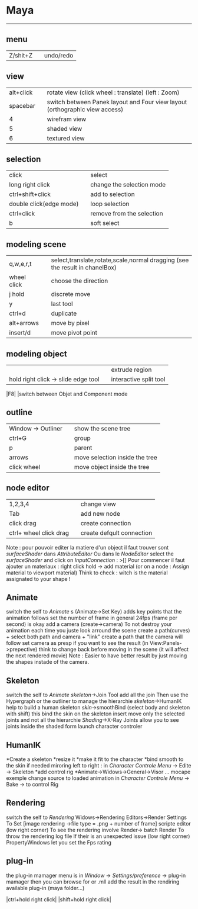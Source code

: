 
# Maya
___

menu
---
||||
|-|-|-
|Z/shit+Z|		|undo/redo


view
----
||||
|-|-|-
|alt+click|			|rotate view (click wheel : translate) (left : Zoom)
|spacebar|			|switch between Panek layout and Four view layout (orthographic view access)
|4| 				|wirefram view
|5|	    			|shaded view
|6|	    			|textured view



selection
----
||||
|-|-|-
|click|				|select
|long right click|		|change the selection mode
|ctrl+shift+click|		|add to selection
|double click(edge mode)|		|loop selection
|ctrl+click|			|remove from the selection
|b|				|soft select

modeling scene
----
||||
|-|-|-
|q,w,e,r,t|			|select,translate,rotate,scale,normal dragging (see the result in chanelBox)
|wheel click|			|choose the direction
|j hold|			|discrete move
|y|				|last tool
|ctrl+d|			|duplicate
|alt+arrows|			|move by pixel
|insert/d|			|move pivot point


modeling object
----
||||
|-|-|-
||              |extrude region
|hold right click -> slide edge tool|	        |interactive split tool

|F8|						|switch between Objet and Component mode

outline
---
||||
|-|-|-
|Window -> Outliner|				|show the scene tree
|ctrl+G|					|group
|p|						|parent
|arrows|					|move selection inside the tree
|click wheel|					|move object inside the tree


node editor
---
||||
|-|-|-
|1,2,3,4|					|change view
|Tab|						|add new node
|click drag|					|create connection
|ctrl+ wheel click drag|			|create defqult connection
Note :
pour pouvoir editer la matiere d'un object il faut trouver sont *surfaceShader* dans *AttributeEditor*
Ou dans le *NodeEditor* select the *surfaceShader* and click on *InputConnection* : >[]
Pour commencer il faut ajouter un materiaux : right click hold -> add material (or on a node : Assign material to viewport material)
Think to check : witch is the material assignated to your shape !

Animate
---
switch the self to *Animate*
s	(Animate->Set Key)					adds key points that the animation  follows
set the number of frame					in general 24fps (frame per second) is okay
add a camera (create->camera)							To not destroy your animation each time you juste look arround the scene
create a path(curves) + select both path and camera + "link" 	create a path that the camera will follow
set camera as presp if you want to see the result (in View:Panels->prepective)		think to change back before moving in the scene (it will affect the next rendered movie)
Note : Easier to have better result by just moving the shapes instade of the camera.

Skeleton
-----
switch the self to *Animate*
*skeleton*->Join Tool				add all the join Then use the Hypergraph or the outliner to manage the hierarchie
*skeleton*->HumanIK					help to build a human skeleton
*skin*->smoothBind					(select body and skeleton with shift) this bind the skin on the skeleton
insert								move only the selected joints and not all the hierarchie
*Shading*->X-Ray Joints				allow you to see joints inside the shaded form
launch character controler

HumanIK
----
*Create a skeleton
*resize it
*make it fit to the character
*bind smooth to the skin
if needed miroring left to right : 
in *Character Controle Menu* -> Edite -> Skeleton 
*add control rig
*Animate->Widows->General->Visor ... mocape exemple
change source to loaded animation
in *Character Controle Menu* -> Bake -> to control Rig



Rendering
---
switch the self to *Rendering*
Widows->Rendering Editors->Render Settings				To Set [image rendering ->file type = .png + number of frame]
scripte editor		(low right corner)					To see the rendering involve
Render-> batch Render									To throw the rendering
log file												If their is an unexpected issue
(low right corner) PropertyWindows						let you set the Fps rating

plug-in
---
the plug-in mamager menu is in *Window* -> *Settings/preference* -> plug-in mamager
then you can browse for or .mll
add the result in the rendiring available plug-in (maya folder...)



|ctrl+hold right click|
|shift+hold right click|
